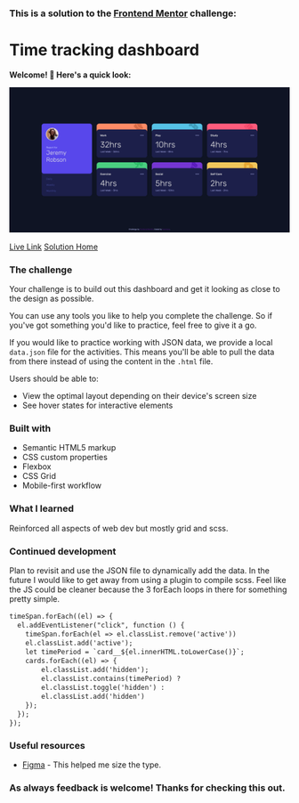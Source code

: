 ### This is a solution to the [Frontend Mentor](https://www.frontendmentor.io/home) challenge: 

# Time tracking dashboard

**Welcome! 👋 Here's a quick look:**

![My solution](/design/FrontendMentorTimetrackingdashboard.png)

[Live Link](https://neenreva.github.io/time-tracking-dashboard-main/) [Solution Home](https://www.frontendmentor.io/challenges/time-tracking-dashboard-UIQ7167Jw/hub/time-tracking-dashboard-KQZFeXNZZ)

### The challenge

Your challenge is to build out this dashboard and get it looking as close to the design as possible.

You can use any tools you like to help you complete the challenge. So if you've got something you'd like to practice, feel free to give it a go.

If you would like to practice working with JSON data, we provide a local `data.json` file for the activities. This means you'll be able to pull the data from there instead of using the content in the `.html` file.

Users should be able to:

- View the optimal layout depending on their device's screen size
- See hover states for interactive elements

### Built with

- Semantic HTML5 markup
- CSS custom properties
- Flexbox
- CSS Grid
- Mobile-first workflow

### What I learned

Reinforced all aspects of web dev but mostly grid and scss.

### Continued development

Plan to revisit and use the JSON file to dynamically add the data. In the future I would like to get away from using a plugin to compile scss. Feel like the JS could be cleaner because the 3 forEach loops in there for something pretty simple.

```
timeSpan.forEach((el) => {
  el.addEventListener("click", function () {
    timeSpan.forEach(el => el.classList.remove('active'))
    el.classList.add('active'); 
    let timePeriod = `card__${el.innerHTML.toLowerCase()}`;
    cards.forEach((el) => {
        el.classList.add('hidden');
        el.classList.contains(timePeriod) ?
        el.classList.toggle('hidden') :
        el.classList.add('hidden')
    });
  });
});
```

### Useful resources

- [Figma](https://www.figma.com) - This helped me size the type.


### As always feedback is welcome! Thanks for checking this out.